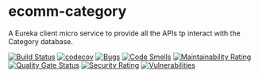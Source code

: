 # ecomm-category

A Eureka client micro service to provide all the APIs tp interact with the Category database.

[![Build Status](https://travis-ci.org/akshayjp123/ecomm-category.svg?branch=master)](https://travis-ci.org/akshayjp123/ecomm-category)
[![codecov](https://codecov.io/gh/akshayjp123/ecomm-category/branch/dev/graph/badge.svg)](https://codecov.io/gh/akshayjp123/ecomm-category)
[![Bugs](https://sonarcloud.io/api/project_badges/measure?project=com.ecommerce%3Acategory&metric=bugs)](https://sonarcloud.io/dashboard?id=com.ecommerce%3Acategory)
[![Code Smells](https://sonarcloud.io/api/project_badges/measure?project=com.ecommerce%3Acategory&metric=code_smells)](https://sonarcloud.io/dashboard?id=com.ecommerce%3Acategory)
[![Maintainability Rating](https://sonarcloud.io/api/project_badges/measure?project=com.ecommerce%3Acategory&metric=sqale_rating)](https://sonarcloud.io/dashboard?id=com.ecommerce%3Acategory)
[![Quality Gate Status](https://sonarcloud.io/api/project_badges/measure?project=com.ecommerce%3Acategory&metric=alert_status)](https://sonarcloud.io/dashboard?id=com.ecommerce%3Acategory)
[![Security Rating](https://sonarcloud.io/api/project_badges/measure?project=com.ecommerce%3Acategory&metric=security_rating)](https://sonarcloud.io/dashboard?id=com.ecommerce%3Acategory)
[![Vulnerabilities](https://sonarcloud.io/api/project_badges/measure?project=com.ecommerce%3Acategory&metric=vulnerabilities)](https://sonarcloud.io/dashboard?id=com.ecommerce%3Acategory)